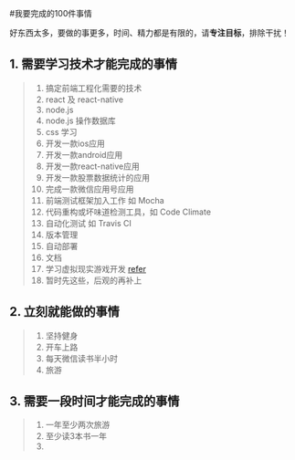 #我要完成的100件事情

好东西太多，要做的事更多，时间、精力都是有限的，请**专注目标**，排除干扰！

## 1. 需要学习技术才能完成的事情
> 1. 搞定前端工程化需要的技术
> 2. react 及 react-native 
> 3. node.js
> 4. node.js 操作数据库
> 5. css 学习
> 6. 开发一款ios应用
> 7. 开发一款android应用
> 8. 开发一款react-native应用
> 9. 开发一款股票数据统计的应用
> 10. 完成一款微信应用号应用
> 11. 前端测试框架加入工作 如 Mocha
> 12. 代码重构或坏味道检测工具，如 Code Climate
> 13. 自动化测试 如 Travis CI
> 14. 版本管理
> 15. 自动部署
> 16. 文档 
> 17. 学习虚拟现实游戏开发 [refer](http://tech2ipo.com/10027603#rd)  
> 18. 暂时先这些，后观的再补上 

## 2. 立刻就能做的事情
> 1. 坚持健身
> 2. 开车上路
> 3. 每天微信读书半小时
> 4. 旅游

## 3. 需要一段时间才能完成的事情
> 1. 一年至少两次旅游
> 2. 至少读3本书一年
> 3. 



